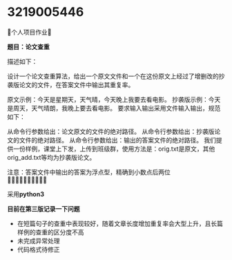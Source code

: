 # 3219005446
🍕个人项目作业🍕

**题目：论文查重**

描述如下：

设计一个论文查重算法，给出一个原文文件和一个在这份原文上经过了增删改的抄袭版论文的文件，在答案文件中输出其重复率。

原文示例：今天是星期天，天气晴，今天晚上我要去看电影。
抄袭版示例：今天是周天，天气晴朗，我晚上要去看电影。
要求输入输出采用文件输入输出，规范如下：

从命令行参数给出：论文原文的文件的绝对路径。
从命令行参数给出：抄袭版论文的文件的绝对路径。
从命令行参数给出：输出的答案文件的绝对路径。
我们提供一份样例，课堂上下发，上传到班级群，使用方法是：orig.txt是原文，其他orig_add.txt等均为抄袭版论文。

注意：答案文件中输出的答案为浮点型，精确到小数点后两位   
🍟🍟🍟🍟🍟🍟🍟🍟🍟🍟

采用**python3**

**目前在第三版记录一下问题**
* 在短篇句子的查重中表现较好，随着文章长度增加重复率会大型上升，且长篇样例的查重的区分度不高
* 未完成异常处理
* 代码格式待修正
